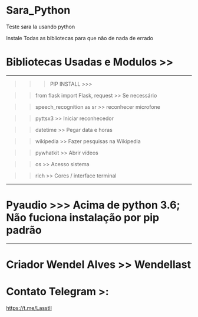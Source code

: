 # Sara_Python
Teste sara Ia usando python

Instale Todas as bibliotecas para que não de nada de errado


# Bibliotecas Usadas e Modulos >> 

**********************************

>>> PIP INSTALL >>>

>>from flask import Flask, request  >> Se necessário

>>speech_recognition as sr   >> reconhecer microfone

>>pyttsx3     >> Iniciar reconhecedor 

>>datetime    >> Pegar data e horas 

>>wikipedia   >> Fazer pesquisas na Wikipedia

>>pywhatkit   >>  Abrir vídeos

>>os          >> Acesso sistema

>>rich        >>  Cores  / interface terminal

**********************************

# Pyaudio >>> Acima de python 3.6; Não fuciona instalação por pip padrão
**********************************



# Criador Wendel Alves >> Wendellast

# Contato Telegram >:
https://t.me/Lasstll